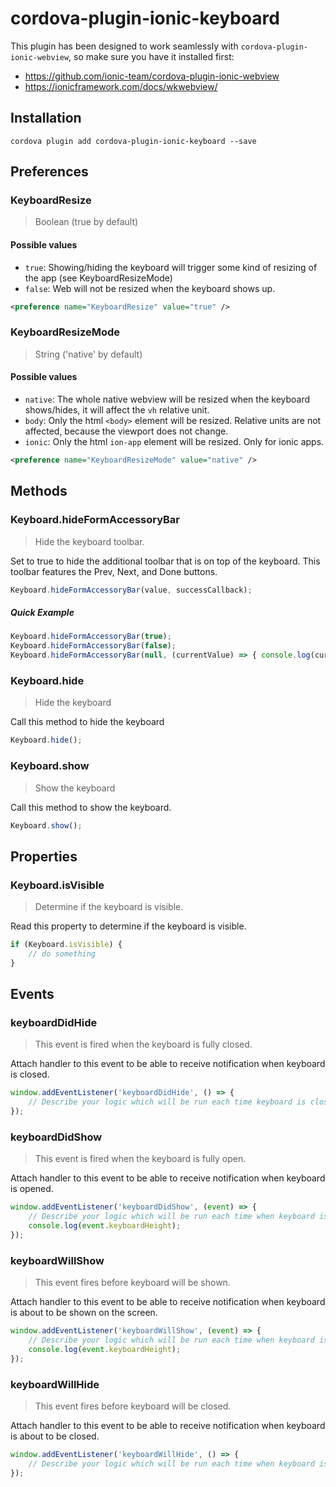 # cordova-plugin-ionic-keyboard

This plugin has been designed to work seamlessly with `cordova-plugin-ionic-webview`, so make sure you have it installed first:

 - https://github.com/ionic-team/cordova-plugin-ionic-webview
 - https://ionicframework.com/docs/wkwebview/

## Installation

```
cordova plugin add cordova-plugin-ionic-keyboard --save
```

## Preferences

### KeyboardResize

> Boolean (true by default)

#### Possible values
- `true`: Showing/hiding the keyboard will trigger some kind of resizing of the app (see KeyboardResizeMode)
- `false`: Web will not be resized when the keyboard shows up.

```xml
<preference name="KeyboardResize" value="true" />
```

### KeyboardResizeMode

> String ('native' by default)

#### Possible values

- `native`: The whole native webview will be resized when the keyboard shows/hides, it will affect the `vh` relative unit.
- `body`: Only the html `<body>` element will be resized. Relative units are not affected, because the viewport does not change.
- `ionic`: Only the html `ion-app` element will be resized. Only for ionic apps.

```xml
<preference name="KeyboardResizeMode" value="native" />
```


## Methods

### Keyboard.hideFormAccessoryBar

> Hide the keyboard toolbar.

Set to true to hide the additional toolbar that is on top of the keyboard. This toolbar features the Prev, Next, and Done buttons.

```js
Keyboard.hideFormAccessoryBar(value, successCallback);
```

##### Quick Example

```js
Keyboard.hideFormAccessoryBar(true);
Keyboard.hideFormAccessoryBar(false);
Keyboard.hideFormAccessoryBar(null, (currentValue) => { console.log(currentValue); });
```

### Keyboard.hide

> Hide the keyboard

Call this method to hide the keyboard

```js
Keyboard.hide();
```


### Keyboard.show

> Show the keyboard

Call this method to show the keyboard.

```js
Keyboard.show();
```

## Properties

### Keyboard.isVisible

> Determine if the keyboard is visible.

Read this property to determine if the keyboard is visible.

```js
if (Keyboard.isVisible) {
    // do something
}
```

## Events

### keyboardDidHide

> This event is fired when the keyboard is fully closed.

Attach handler to this event to be able to receive notification when keyboard is closed.

```js
window.addEventListener('keyboardDidHide', () => {
    // Describe your logic which will be run each time keyboard is closed.
});
```

### keyboardDidShow

> This event is fired when the keyboard is fully open.

Attach handler to this event to be able to receive notification when keyboard is opened.

```js
window.addEventListener('keyboardDidShow', (event) => {
    // Describe your logic which will be run each time when keyboard is about to be shown.
    console.log(event.keyboardHeight);
});
```

### keyboardWillShow

> This event fires before keyboard will be shown.

Attach handler to this event to be able to receive notification when keyboard is about to be shown on the screen.

```js
window.addEventListener('keyboardWillShow', (event) => {
    // Describe your logic which will be run each time when keyboard is about to be shown.
    console.log(event.keyboardHeight);
});
```

### keyboardWillHide

> This event fires before keyboard will be closed.

Attach handler to this event to be able to receive notification when keyboard is about to be closed.

```js
window.addEventListener('keyboardWillHide', () => {
    // Describe your logic which will be run each time when keyboard is about to be closed.
});
```
